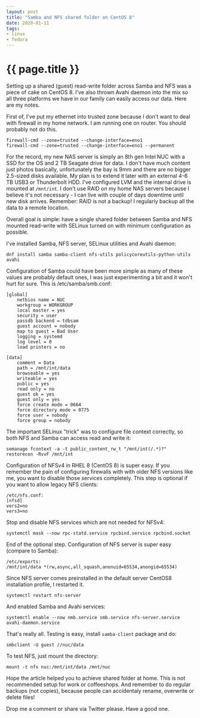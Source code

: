 ```yaml
---
layout: post
title: "Samba and NFS shared folder on CentOS 8"
date: 2020-01-11
tags:
- linux
- fedora
---
```

{{ page.title }}
================

Setting up a shared (guest) read-write folder across Samba and NFS was a piece
of cake on CentOS 8. I've also thrown Avahi daemon into the mix so all three
platforms we have in our family can easily access our data. Here are my notes.

First of, I've put my ethernet into trusted zone because I don't want to deal
with firewall in my home network. I am running one on router. You should
probably not do this.

    firewall-cmd --zone=trusted --change-interface=eno1
    firewall-cmd --zone=trusted --change-interface=eno1 --permanent

For the record, my new NAS server is simply an 8th gen Intel NUC with a SSD for
the OS and 2 TB Seagate drive for data. I don't have much content just photos
basically, unfortunately the bay is 9mm and there are no bigger 2.5-sized disks
available. My plan is to extend it later with an external 4-6 TB USB3 or
Thunderbolt HDD. I've configured LVM and the internal drive is mounted at
`/mnt/int`. I don't use RAID on my home NAS servers because I believe it's not
necessary - I can live with couple of days downtime until new disk arrives.
Remember: RAID is not a backup! I regularly backup all the data to a remote
location.

Overall goal is simple: have a single shared folder between Samba and NFS
mounted read-write with SELinux turned on with minimum configuration as
possible.

I've installed Samba, NFS server, SELinux utilities and Avahi daemon:

    dnf install samba samba-client nfs-utils policycoreutils-python-utils avahi

Configuration of Samba could have been more simple as many of these values are
probably default ones, I was just experimenting a bit and it won't hurt for
sure. This is /etc/samba/smb.conf:

    [global]
        netbios name = NUC
        workgroup = WORKGROUP
        local master = yes
        security = user
        passdb backend = tdbsam
        guest account = nobody
        map to guest = Bad User
        logging = systemd
        log level = 0
        load printers = no

    [data]
        comment = Data
        path = /mnt/int/data
        browseable = yes
        writeable = yes
        public = yes
        read only = no
        guest ok = yes
        guest only = yes
        force create mode = 0664
        force directory mode = 0775
        force user = nobody
        force group = nobody

The important SELinux "trick" was to configure file context correctly, so both
NFS and Samba can access read and write it:

    semanage fcontext -a -t public_content_rw_t "/mnt/int(/.*)?"
    restorecon -RvvF /mnt/int

Configuration of NFSv4 in RHEL 8 (CentOS 8) is super easy. If you remember the
pain of configuring firewalls with with older NFS versions like me, you want to
disable those services completely. This step is optional if you want to allow
legacy NFS clients:

    /etc/nfs.conf:
    [nfsd]
    vers2=no
    vers3=no

Stop and disable NFS services which are not needed for NFSv4:

    systemctl mask --now rpc-statd.service rpcbind.service rpcbind.socket

End of the optional step. Configuration of NFS server is super easy (compare to
Samba):

    /etc/exports:
    /mnt/int/data *(rw,async,all_squash,anonuid=65534,anongid=65534)

Since NFS server comes preinstalled in the default server CentOS8 installation
profile, I restarted it.

    systemctl restart nfs-server

And enabled Samba and Avahi services:

    systemctl enable --now nmb.service smb.service nfs-server.service avahi-daemon.service

That's really all. Testing is easy, install `samba-client` package and do:

    smbclient -U guest //nuc/data

To test NFS, just mount the directory:

    mount -t nfs nuc:/mnt/int/data /mnt/nuc

Hope the article helped you to achieve shared folder at home. This is not
recommended setup for work or coffeeshops. And remember to do regular backups
(not copies), because people can accidentaly rename, overwrite or delete files!

Drop me a comment or share via Twitter please. Have a good one.
